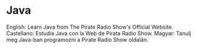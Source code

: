 # Java
English: Learn Java from The Pirate Radio Show's Official Website.
Castellano: Estudia Java con la Web de Pirata Radio Show.
Magyar: Tanulj meg Java-ban programozni a Pirate Radio Show oldalán.
